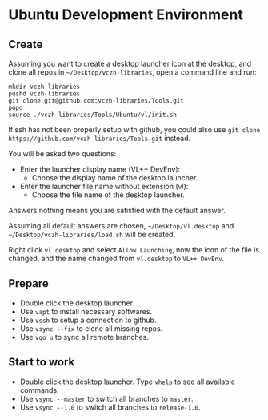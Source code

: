 # Ubuntu Development Environment

## Create

Assuming you want to create a desktop launcher icon at the desktop,
and clone all repos in `~/Desktop/vczh-libraries`,
open a command line and run:

```PlainText
mkdir vczh-libraries
pushd vczh-libraries
git clone git@github.com:vczh-libraries/Tools.git
popd
source ./vczh-libraries/Tools/Ubuntu/vl/init.sh
```

If ssh has not been properly setup with github,
you could also use `git clone https://github.com/vczh-libraries/Tools.git` instead.

You will be asked two questions:
- Enter the launcher display name (VL++ DevEnv):
  - Choose the display name of the desktop launcher.
- Enter the launcher file name without extension (vl):
  - Choose the file name of the desktop launcher.

Answers nothing means you are satisfied with the default answer.

Assuming all default answers are chosen,
`~/Desktop/vl.desktop` and `~/Desktop/vczh-libraries/load.sh` will be created.

Right click `vl.desktop` and select `Allow Launching`,
now the icon of the file is changed,
and the name changed from `vl.desktop` to `VL++ DevEnv`.

## Prepare

- Double click the desktop launcher.
- Use `vapt` to install necessary softwares.
- Use `vssh` to setup a connection to github.
- Use `vsync --fix` to clone all missing repos.
- Use `vgo u` to sync all remote branches.

## Start to work

- Double click the desktop launcher. Type `vhelp` to see all available commands.
- Use `vsync --master` to switch all branches to `master`.
- Use `vsync --1.0` to switch all branches to `release-1.0`.
